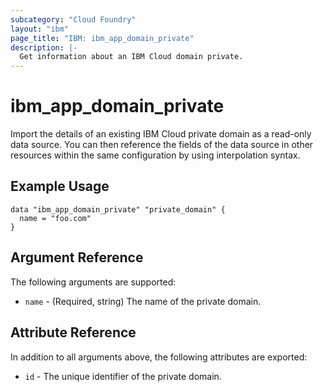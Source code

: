 ```yaml
---
subcategory: "Cloud Foundry"
layout: "ibm"
page_title: "IBM: ibm_app_domain_private"
description: |-
  Get information about an IBM Cloud domain private.
---
```


# ibm\_app_domain_private

Import the details of an existing IBM Cloud private domain as a read-only data source. You can then reference the fields of the data source in other resources within the same configuration by using interpolation syntax.

## Example Usage

```hcl
data "ibm_app_domain_private" "private_domain" {
  name = "foo.com"
}

```

## Argument Reference

The following arguments are supported:

* `name` - (Required, string) The name of the private domain.

## Attribute Reference

In addition to all arguments above, the following attributes are exported:

* `id` - The unique identifier of the private domain.  
